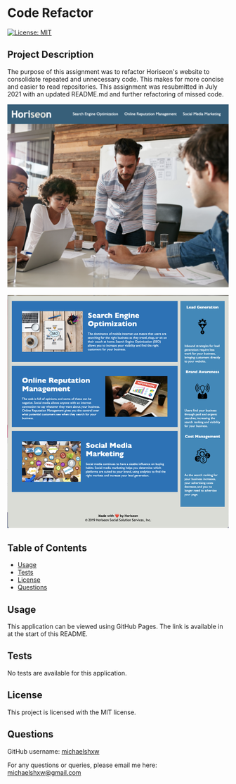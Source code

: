 # Code Refactor
  [![License: MIT](https://img.shields.io/badge/License-MIT-yellow.svg)](https://opensource.org/licenses/MIT)
  ## Project Description
  The purpose of this assignment was to refactor Horiseon's website to consolidate repeated and unnecessary code. This makes for more concise and easier to read repositories. This assignment was resubmitted in July 2021 with an updated README.md and further refactoring of missed code.

  ![](Deployed_site_screenshot1.png)

  ![](Deployed_site_screenshot2.png)

  ## Table of Contents
  
  * [Usage](#usage)
  * [Tests](#tests)
  * [License](#license)
  * [Questions](#questions)

  ## Usage
  This application can be viewed using GitHub Pages. The link is available in at the start of this README.
  ## Tests 
  No tests are available for this application.
  ## License
  This project is licensed with the MIT license.
  ## Questions
  GitHub username: [michaelshxw](http://www.github.com/michaelshxw)

  For any questions or queries, please email me here: [michaelshxw@gmail.com](mailto:michaelshxw@gmail.com)
